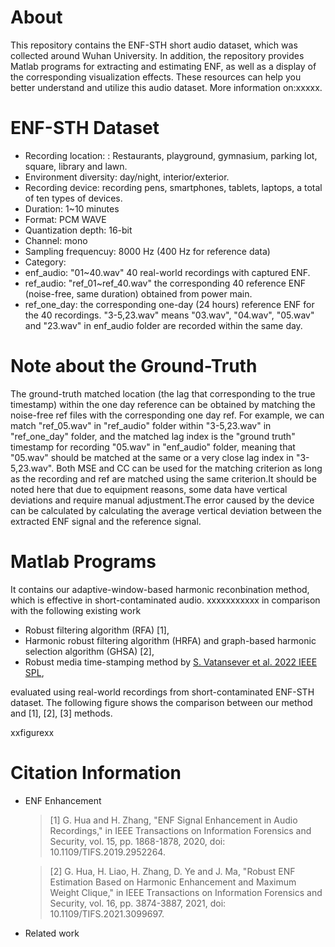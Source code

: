 # About
This repository contains the ENF-STH short audio dataset, which was collected around Wuhan University. In addition, the repository provides  Matlab programs for extracting and estimating ENF, as well as a display of the corresponding visualization effects. These resources can help you better understand and utilize this audio dataset. More information on:xxxxx.
# ENF-STH Dataset
* Recording location: : Restaurants, playground, gymnasium, parking lot, square, library and lawn.
* Environment diversity: day/night, interior/exterior.
* Recording device: recording pens, smartphones, tablets, laptops, a total of ten types of devices.
* Duration: 1~10 minutes
* Format: PCM WAVE
* Quantization depth: 16-bit
* Channel: mono
* Sampling frequencuy: 8000 Hz (400 Hz for reference data)
* Category:
* enf_audio: "01~40.wav" 40 real-world recordings with captured ENF.
* ref_audio: "ref_01~ref_40.wav" the corresponding 40 reference ENF (noise-free, same duration) obtained from power main.
* ref_one_day: the corresponding one-day (24 hours) reference ENF for the 40 recordings. "3-5,23.wav" means "03.wav", "04.wav", "05.wav" and "23.wav" in enf_audio folder are recorded within the same day.
# Note about the Ground-Truth 
The ground-truth matched location (the lag that corresponding to the true timestamp) within the one day reference can be obtained by matching the noise-free ref files with the corresponding one day ref. For example, we can match "ref_05.wav" in "ref_audio" folder within "3-5,23.wav" in "ref_one_day" folder, and the matched lag index is the "ground truth" timestamp for recording "05.wav" in "enf_audio" folder, meaning that "05.wav" should be matched at the same or a very close lag index in "3-5,23.wav". Both MSE and CC can be used for the matching criterion as long as the recording and ref are matched using the same criterion.It should be noted here that due to equipment reasons, some data have vertical deviations and require manual adjustment.The error caused by the device can be calculated by calculating the average vertical deviation between the extracted ENF signal and the reference signal.
# Matlab Programs
It contains our adaptive-window-based harmonic reconbination method, which is effective in short-contaminated audio.
xxxxxxxxxxx
in comparison with the following existing work
* Robust filtering algorithm (RFA) [1],
* Harmonic robust filtering algorithm (HRFA) and graph-based harmonic selection algorithm (GHSA) [2],
* Robust media time-stamping method by [S. Vatansever et al. 2022 IEEE SPL](https://ieeexplore.ieee.org/document/9882322/references#references),

evaluated using real-world recordings from short-contaminated ENF-STH dataset. The following figure shows the comparison between our method and [1], [2], [3] methods.

xxfigurexx


# Citation Information
* ENF Enhancement
  >\[1] G. Hua and H. Zhang, "ENF Signal Enhancement in Audio Recordings," in IEEE Transactions on Information Forensics and Security, vol. 15, pp. 1868-1878, 2020, doi: 10.1109/TIFS.2019.2952264.
  
  >\[2] G. Hua, H. Liao, H. Zhang, D. Ye and J. Ma, "Robust ENF Estimation Based on Harmonic Enhancement and Maximum Weight Clique," in IEEE Transactions on Information Forensics and Security, vol. 16, pp. 3874-3887, 2021, doi: 10.1109/TIFS.2021.3099697.
* Related work
  
  

  
